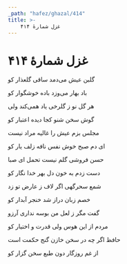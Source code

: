 ```yaml
---
_path: "hafez/ghazal/414"
title: >-
    غزل شمارهٔ ۴۱۴
---
```

# غزل شمارهٔ ۴۱۴

<div class="b" id="bn1"><div class="m1"><p>گلبن عیش می‌دمد ساقی گلعذار کو</p></div>
<div class="m2"><p>باد بهار می‌وزد باده خوشگوار کو</p></div></div>
<div class="b" id="bn2"><div class="m1"><p>هر گل نو ز گلرخی یاد همی‌کند ولی</p></div>
<div class="m2"><p>گوش سخن شنو کجا دیده اعتبار کو</p></div></div>
<div class="b" id="bn3"><div class="m1"><p>مجلس بزم عیش را غالیه مراد نیست</p></div>
<div class="m2"><p>ای دم صبح خوش نفس نافه زلف یار کو</p></div></div>
<div class="b" id="bn4"><div class="m1"><p>حسن فروشی گلم نیست تحمل ای صبا</p></div>
<div class="m2"><p>دست زدم به خون دل بهر خدا نگار کو</p></div></div>
<div class="b" id="bn5"><div class="m1"><p>شمع سحرگهی اگر لاف ز عارض تو زد</p></div>
<div class="m2"><p>خصم زبان دراز شد خنجر آبدار کو</p></div></div>
<div class="b" id="bn6"><div class="m1"><p>گفت مگر ز لعل من بوسه نداری آرزو</p></div>
<div class="m2"><p>مردم از این هوس ولی قدرت و اختیار کو</p></div></div>
<div class="b" id="bn7"><div class="m1"><p>حافظ اگر چه در سخن خازن گنج حکمت است</p></div>
<div class="m2"><p>از غم روزگار دون طبع سخن گزار کو</p></div></div>
